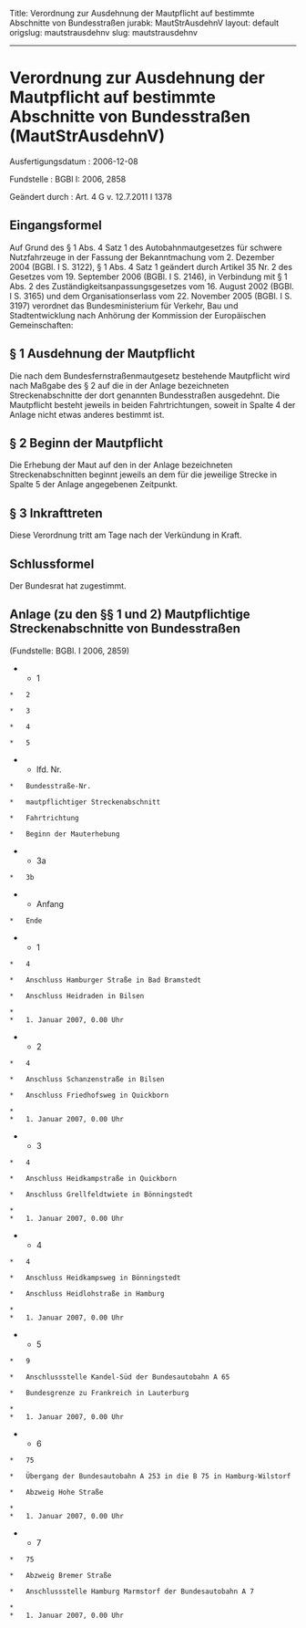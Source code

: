 Title: Verordnung zur Ausdehnung der Mautpflicht auf bestimmte Abschnitte von Bundesstraßen
jurabk: MautStrAusdehnV
layout: default
origslug: mautstrausdehnv
slug: mautstrausdehnv

---

# Verordnung zur Ausdehnung der Mautpflicht auf bestimmte Abschnitte von Bundesstraßen (MautStrAusdehnV)

Ausfertigungsdatum
:   2006-12-08

Fundstelle
:   BGBl I: 2006, 2858

Geändert durch
:   Art. 4 G v. 12.7.2011 I 1378



## Eingangsformel

Auf Grund des § 1 Abs. 4 Satz 1 des Autobahnmautgesetzes für schwere
Nutzfahrzeuge in der Fassung der Bekanntmachung vom 2. Dezember 2004
(BGBl. I S. 3122), § 1 Abs. 4 Satz 1 geändert durch Artikel 35 Nr. 2
des Gesetzes vom 19. September 2006 (BGBl. I S. 2146), in Verbindung
mit § 1 Abs. 2 des Zuständigkeitsanpassungsgesetzes vom 16. August
2002 (BGBl. I S. 3165) und dem Organisationserlass vom 22. November
2005 (BGBl. I S. 3197) verordnet das Bundesministerium für Verkehr,
Bau und Stadtentwicklung nach Anhörung der Kommission der Europäischen
Gemeinschaften:


## § 1 Ausdehnung der Mautpflicht

Die nach dem Bundesfernstraßenmautgesetz bestehende Mautpflicht wird
nach Maßgabe des § 2 auf die in der Anlage bezeichneten
Streckenabschnitte der dort genannten Bundesstraßen ausgedehnt. Die
Mautpflicht besteht jeweils in beiden Fahrtrichtungen, soweit in
Spalte 4 der Anlage nicht etwas anderes bestimmt ist.


## § 2 Beginn der Mautpflicht

Die Erhebung der Maut auf den in der Anlage bezeichneten
Streckenabschnitten beginnt jeweils an dem für die jeweilige Strecke
in Spalte 5 der Anlage angegebenen Zeitpunkt.


## § 3 Inkrafttreten

Diese Verordnung tritt am Tage nach der Verkündung in Kraft.


## Schlussformel

Der Bundesrat hat zugestimmt.


## Anlage (zu den §§ 1 und 2) Mautpflichtige Streckenabschnitte von Bundesstraßen

(Fundstelle: BGBl. I 2006, 2859)


*    *   1

    *   2

    *   3

    *   4

    *   5


*    *   lfd. Nr.

    *   Bundesstraße-Nr.

    *   mautpflichtiger Streckenabschnitt

    *   Fahrtrichtung

    *   Beginn der Mauterhebung


*    *   3a

    *   3b


*    *   Anfang

    *   Ende


*    *   1

    *   4

    *   Anschluss Hamburger Straße in Bad Bramstedt

    *   Anschluss Heidraden in Bilsen

    *
    *   1. Januar 2007, 0.00 Uhr


*    *   2

    *   4

    *   Anschluss Schanzenstraße in Bilsen

    *   Anschluss Friedhofsweg in Quickborn

    *
    *   1. Januar 2007, 0.00 Uhr


*    *   3

    *   4

    *   Anschluss Heidkampstraße in Quickborn

    *   Anschluss Grellfeldtwiete in Bönningstedt

    *
    *   1. Januar 2007, 0.00 Uhr


*    *   4

    *   4

    *   Anschluss Heidkampsweg in Bönningstedt

    *   Anschluss Heidlohstraße in Hamburg

    *
    *   1. Januar 2007, 0.00 Uhr


*    *   5

    *   9

    *   Anschlussstelle Kandel-Süd der Bundesautobahn A 65

    *   Bundesgrenze zu Frankreich in Lauterburg

    *
    *   1. Januar 2007, 0.00 Uhr


*    *   6

    *   75

    *   Übergang der Bundesautobahn A 253 in die B 75 in Hamburg-Wilstorf

    *   Abzweig Hohe Straße

    *
    *   1. Januar 2007, 0.00 Uhr


*    *   7

    *   75

    *   Abzweig Bremer Straße

    *   Anschlussstelle Hamburg Marmstorf der Bundesautobahn A 7

    *
    *   1. Januar 2007, 0.00 Uhr




